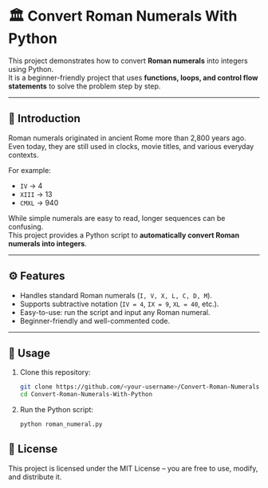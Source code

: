 # 🏛️ Convert Roman Numerals With Python  

This project demonstrates how to convert **Roman numerals** into integers using Python.  
It is a beginner-friendly project that uses **functions, loops, and control flow statements** to solve the problem step by step.  

---

## 📖 Introduction  

Roman numerals originated in ancient Rome more than 2,800 years ago.  
Even today, they are still used in clocks, movie titles, and various everyday contexts.  

For example:  
- `IV` → 4  
- `XIII` → 13  
- `CMXL` → 940  

While simple numerals are easy to read, longer sequences can be confusing.  
This project provides a Python script to **automatically convert Roman numerals into integers**.  

---

## ⚙️ Features  

- Handles standard Roman numerals (`I, V, X, L, C, D, M`).  
- Supports subtractive notation (`IV = 4`, `IX = 9`, `XL = 40`, etc.).  
- Easy-to-use: run the script and input any Roman numeral.  
- Beginner-friendly and well-commented code.  

---

## 🚀 Usage  

1. Clone this repository:  
   ```bash
   git clone https://github.com/<your-username>/Convert-Roman-Numerals-With-Python.git
   cd Convert-Roman-Numerals-With-Python
2. Run the Python script:  
   ```bash
   python roman_numeral.py
## 📜 License  

This project is licensed under the MIT License – you are free to use, modify, and distribute it.  


